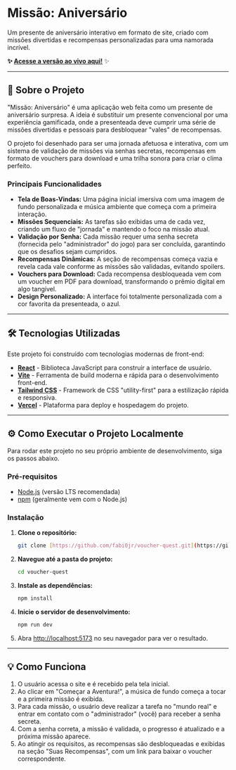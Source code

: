 # Missão: Aniversário

Um presente de aniversário interativo em formato de site, criado com missões divertidas e recompensas personalizadas para uma namorada incrível.

**✨ [Acesse a versão ao vivo aqui!](https://voucher-quest.vercel.app)** ✨

---

## 🚀 Sobre o Projeto

"Missão: Aniversário" é uma aplicação web feita como um presente de aniversário surpresa. A ideia é substituir um presente convencional por uma experiência gamificada, onde a presenteada deve cumprir uma série de missões divertidas e pessoais para desbloquear "vales" de recompensas.

O projeto foi desenhado para ser uma jornada afetuosa e interativa, com um sistema de validação de missões via senhas secretas, recompensas em formato de vouchers para download e uma trilha sonora para criar o clima perfeito.

### Principais Funcionalidades

* **Tela de Boas-Vindas:** Uma página inicial imersiva com uma imagem de fundo personalizada e música ambiente que começa com a primeira interação.
* **Missões Sequenciais:** As tarefas são exibidas uma de cada vez, criando um fluxo de "jornada" e mantendo o foco na missão atual.
* **Validação por Senha:** Cada missão requer uma senha secreta (fornecida pelo "administrador" do jogo) para ser concluída, garantindo que os desafios sejam cumpridos.
* **Recompensas Dinâmicas:** A seção de recompensas começa vazia e revela cada vale conforme as missões são validadas, evitando spoilers.
* **Vouchers para Download:** Cada recompensa desbloqueada vem com um voucher em PDF para download, transformando o prêmio digital em algo tangível.
* **Design Personalizado:** A interface foi totalmente personalizada com a cor favorita da presenteada, o azul.

---

## 🛠️ Tecnologias Utilizadas

Este projeto foi construído com tecnologias modernas de front-end:

* **[React](https://reactjs.org/)** - Biblioteca JavaScript para construir a interface de usuário.
* **[Vite](https://vitejs.dev/)** - Ferramenta de build moderna e rápida para o desenvolvimento front-end.
* **[Tailwind CSS](https://tailwindcss.com/)** - Framework de CSS "utility-first" para a estilização rápida e responsiva.
* **[Vercel](https://vercel.com/)** - Plataforma para deploy e hospedagem do projeto.

---

## ⚙️ Como Executar o Projeto Localmente

Para rodar este projeto no seu próprio ambiente de desenvolvimento, siga os passos abaixo.

### Pré-requisitos

* [Node.js](https://nodejs.org/) (versão LTS recomendada)
* [npm](https://www.npmjs.com/) (geralmente vem com o Node.js)

### Instalação

1.  **Clone o repositório:**
    ```bash
    git clone [https://github.com/fabi0jr/voucher-quest.git](https://github.com/fabi0jr/voucher-quest.git)
    ```

2.  **Navegue até a pasta do projeto:**
    ```bash
    cd voucher-quest
    ```

3.  **Instale as dependências:**
    ```bash
    npm install
    ```

4.  **Inicie o servidor de desenvolvimento:**
    ```bash
    npm run dev
    ```

5.  Abra [http://localhost:5173](http://localhost:5173) no seu navegador para ver o resultado.

---

## 💡 Como Funciona

1.  O usuário acessa o site e é recebido pela tela inicial.
2.  Ao clicar em "Começar a Aventura!", a música de fundo começa a tocar e a primeira missão é exibida.
3.  Para cada missão, o usuário deve realizar a tarefa no "mundo real" e entrar em contato com o "administrador" (você) para receber a senha secreta.
4.  Com a senha correta, a missão é validada, o progresso é atualizado e a próxima missão aparece.
5.  Ao atingir os requisitos, as recompensas são desbloqueadas e exibidas na seção "Suas Recompensas", com um link para baixar o voucher correspondente.